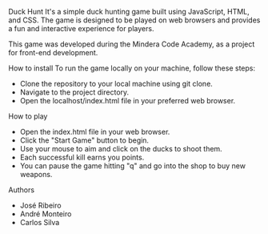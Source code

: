 Duck Hunt
It's a simple duck hunting game built using JavaScript, HTML, and CSS. The game is designed to be played on web browsers and provides a fun and interactive experience for players.

This game was developed during the Mindera Code Academy, as a project for front-end development.


How to install
To run the game locally on your machine, follow these steps:

- Clone the repository to your local machine using git clone.
- Navigate to the project directory.
- Open the localhost/index.html file in your preferred web browser.

  
How to play
- Open the index.html file in your web browser.
- Click the "Start Game" button to begin.
- Use your mouse to aim and click on the ducks to shoot them.
- Each successful kill earns you points.
- You can pause the game hitting "q" and go into the shop to buy new weapons.

Authors
- José Ribeiro
- André Monteiro  
- Carlos Silva
